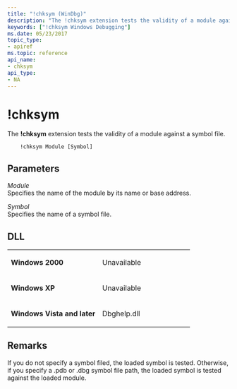 ```yaml
---
title: "!chksym (WinDbg)"
description: "The !chksym extension tests the validity of a module against a symbol file."
keywords: ["!chksym Windows Debugging"]
ms.date: 05/23/2017
topic_type:
- apiref
ms.topic: reference
api_name:
- chksym
api_type:
- NA
---
```


# !chksym


The **!chksym** extension tests the validity of a module against a symbol file.

```dbgsyntax
    !chksym Module [Symbol] 
```

## Parameters


<span id="_______Module______"></span><span id="_______module______"></span><span id="_______MODULE______"></span> *Module*   
Specifies the name of the module by its name or base address.

<span id="_______Symbol______"></span><span id="_______symbol______"></span><span id="_______SYMBOL______"></span> *Symbol*   
Specifies the name of a symbol file.

## DLL

<table>
<colgroup>
<col width="50%" />
<col width="50%" />
</colgroup>
<tbody>
<tr class="odd">
<td align="left"><p><strong>Windows 2000</strong></p></td>
<td align="left"><p>Unavailable</p></td>
</tr>
<tr class="even">
<td align="left"><p><strong>Windows XP</strong></p></td>
<td align="left"><p>Unavailable</p></td>
</tr>
<tr class="odd">
<td align="left"><p><strong>Windows Vista and later</strong></p></td>
<td align="left"><p>Dbghelp.dll</p></td>
</tr>
</tbody>
</table>

 

## Remarks

If you do not specify a symbol filed, the loaded symbol is tested. Otherwise, if you specify a .pdb or .dbg symbol file path, the loaded symbol is tested against the loaded module.

